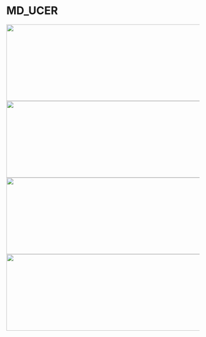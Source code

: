 # MD_UCER

<img src="" style="height:200px;width:600px;">
<img src="" style="height:200px;width:600px;">
<img src="" style="height:200px;width:600px;">
<img src="" style="height:200px;width:600px;">
